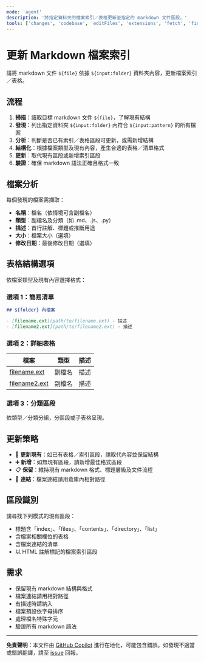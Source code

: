 ```yaml
---
mode: 'agent'
description: '將指定資料夾的檔案索引／表格更新至指定的 markdown 文件區段。'
tools: ['changes', 'codebase', 'editFiles', 'extensions', 'fetch', 'findTestFiles', 'githubRepo', 'openSimpleBrowser', 'problems', 'runCommands', 'runTasks', 'runTests', 'search', 'searchResults', 'terminalLastCommand', 'terminalSelection', 'testFailure', 'usages', 'vscodeAPI']
---
```

# 更新 Markdown 檔案索引

請將 markdown 文件 `${file}` 依據 `${input:folder}` 資料夾內容，更新檔案索引／表格。

## 流程

1. **掃描**：讀取目標 markdown 文件 `${file}`，了解現有結構
2. **發現**：列出指定資料夾 `${input:folder}` 內符合 `${input:pattern}` 的所有檔案
3. **分析**：判斷是否已有索引／表格區段可更新，或需新增結構
4. **結構化**：根據檔案類型及現有內容，產生合適的表格／清單格式
5. **更新**：取代現有區段或新增索引區段
6. **驗證**：確保 markdown 語法正確且格式一致

## 檔案分析

每個發現的檔案需擷取：

- **名稱**：檔名（依情境可含副檔名）
- **類型**：副檔名及分類（如 .md、.js、.py）
- **描述**：首行註解、標題或推斷用途
- **大小**：檔案大小（選填）
- **修改日期**：最後修改日期（選填）

## 表格結構選項

依檔案類型及現有內容選擇格式：

### 選項 1：簡易清單

```markdown
## ${folder} 內檔案

- [filename.ext](path/to/filename.ext) - 描述
- [filename2.ext](path/to/filename2.ext) - 描述
```

### 選項 2：詳細表格

| 檔案 | 類型 | 描述 |
|------|------|------|
| [filename.ext](path/to/filename.ext) | 副檔名 | 描述 |
| [filename2.ext](path/to/filename2.ext) | 副檔名 | 描述 |

### 選項 3：分類區段

依類型／分類分組，分區段或子表格呈現。

## 更新策略

- 🔄 **更新現有**：如已有表格／索引區段，請取代內容並保留結構
- ➕ **新增**：如無現有區段，請新增最佳格式區段
- 📋 **保留**：維持現有 markdown 格式、標題層級及文件流程
- 🔗 **連結**：檔案連結請用倉庫內相對路徑

## 區段識別

請尋找下列模式的現有區段：

- 標題含「index」、「files」、「contents」、「directory」、「list」
- 含檔案相關欄位的表格
- 含檔案連結的清單
- 以 HTML 註解標記的檔案索引區段

## 需求

- 保留現有 markdown 結構與格式
- 檔案連結請用相對路徑
- 有描述時請納入
- 檔案預設依字母排序
- 處理檔名特殊字元
- 驗證所有 markdown 語法

---

**免責聲明**：本文件由 [GitHub Copilot](https://docs.github.com/copilot/about-github-copilot/what-is-github-copilot) 進行在地化，可能包含錯誤。如發現不適當或錯誤翻譯，請至 [issue](../../issues) 回報。
